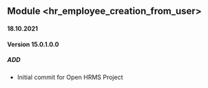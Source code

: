 ## Module <hr_employee_creation_from_user>

#### 18.10.2021
#### Version 15.0.1.0.0
##### ADD
- Initial commit for Open HRMS Project
